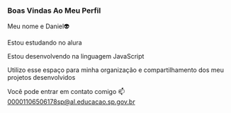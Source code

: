 ### Boas Vindas Ao Meu Perfil

Meu nome e Daniel👽

Estou estudando no alura

Estou desenvolvendo na linguagem JavaScript

Utilizo esse espaço para minha organização e compartilhamento dos meu projetos desenvolvidos

Você pode entrar em contato comigo 📫
00001106506178sp@al.educacao.sp.gov.br
